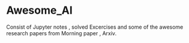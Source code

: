 # Awesome_AI
Consist of  Jupyter notes  , solved Excercises and some of the awesome research papers  from Morning paper , Arxiv.

